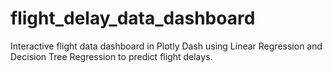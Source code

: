 # flight_delay_data_dashboard
Interactive flight data dashboard in Plotly Dash using Linear Regression and Decision Tree Regression to predict flight delays.
